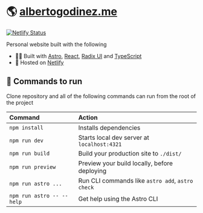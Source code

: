 # 🌎 [albertogodinez.me](https://albertogodinez.me)

[![Netlify Status](https://api.netlify.com/api/v1/badges/05cf5ad1-b168-4582-bddf-6fa0b4f12ca6/deploy-status)](https://app.netlify.com/sites/albertogodinez/deploys)

Personal website built with the following

- 🧑‍🚀 Built with [Astro](https://astro.build/), [React](https://reactjs.org), [Radix UI](https://www.radix-ui.com/) and [TypeScript](https://www.typescriptlang.org)
- 🛜 Hosted on [Netlify](https://www.netlify.com/)

## 🔌 Commands to run

Clone repository and all of the following commands can run from the root of the project

| Command                   | Action                                           |
| :------------------------ | :----------------------------------------------- |
| `npm install`             | Installs dependencies                            |
| `npm run dev`             | Starts local dev server at `localhost:4321`      |
| `npm run build`           | Build your production site to `./dist/`          |
| `npm run preview`         | Preview your build locally, before deploying     |
| `npm run astro ...`       | Run CLI commands like `astro add`, `astro check` |
| `npm run astro -- --help` | Get help using the Astro CLI                     |
